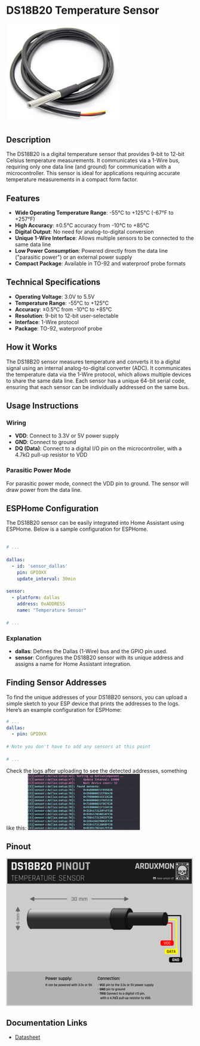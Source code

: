 # DS18B20 Temperature Sensor

[<img src="pictures/DS18B20.jpg" width="300" alt="DS18B20 Sensor"/>](pictures/DS18B20.jpg)

## Description

The DS18B20 is a digital temperature sensor that provides 9-bit to 12-bit Celsius temperature measurements. It communicates via a 1-Wire bus, requiring only one data line (and ground) for communication with a microcontroller. This sensor is ideal for applications requiring accurate temperature measurements in a compact form factor.

## Features

- **Wide Operating Temperature Range**: -55°C to +125°C (-67°F to +257°F)
- **High Accuracy**: ±0.5°C accuracy from -10°C to +85°C
- **Digital Output**: No need for analog-to-digital conversion
- **Unique 1-Wire Interface**: Allows multiple sensors to be connected to the same data line
- **Low Power Consumption**: Powered directly from the data line ("parasitic power") or an external power supply
- **Compact Package**: Available in TO-92 and waterproof probe formats

## Technical Specifications

- **Operating Voltage**: 3.0V to 5.5V
- **Temperature Range**: -55°C to +125°C
- **Accuracy**: ±0.5°C from -10°C to +85°C
- **Resolution**: 9-bit to 12-bit user-selectable
- **Interface**: 1-Wire protocol
- **Package**: TO-92, waterproof probe

## How it Works

The DS18B20 sensor measures temperature and converts it to a digital signal using an internal analog-to-digital converter (ADC). It communicates the temperature data via the 1-Wire protocol, which allows multiple devices to share the same data line. Each sensor has a unique 64-bit serial code, ensuring that each sensor can be individually addressed on the same bus.

## Usage Instructions

### Wiring

- **VDD**: Connect to 3.3V or 5V power supply
- **GND**: Connect to ground
- **DQ (Data)**: Connect to a digital I/O pin on the microcontroller, with a 4.7kΩ pull-up resistor to VDD

### Parasitic Power Mode

For parasitic power mode, connect the VDD pin to ground. The sensor will draw power from the data line.

## ESPHome Configuration

The DS18B20 sensor can be easily integrated into Home Assistant using ESPHome. Below is a sample configuration for ESPHome.

```yaml

# ...

dallas:
  - id: 'sensor_dallas'
    pin: GPIOXX
    update_interval: 30min

sensor:
  - platform: dallas
    address: 0xADDRESS
    name: "Temperature Sensor"
    
# ...
```

### Explanation

- **dallas**: Defines the Dallas (1-Wire) bus and the GPIO pin used.
- **sensor**: Configures the DS18B20 sensor with its unique address and assigns a name for Home Assistant integration.

## Finding Sensor Addresses

To find the unique addresses of your DS18B20 sensors, you can upload a simple sketch to your ESP device that prints the addresses to the logs. Here’s an example configuration for ESPHome:


```yaml
# ...
dallas:
  - pin: GPIOXX

# Note you don't have to add any sensors at this point

# ...
```

Check the logs after uploading to see the detected addresses, something like this:
<img src="pictures/dallas-log.png" width="300" alt="Dallas log"/>

## Pinout

[<img src="schemas/DS18B20-Pinout.png" width="500" alt="Pinout"/>](schemas/DS18B20-Pinout.png)

## Documentation Links

- [Datasheet](pdf/DS18B20-datasheet.pdf)